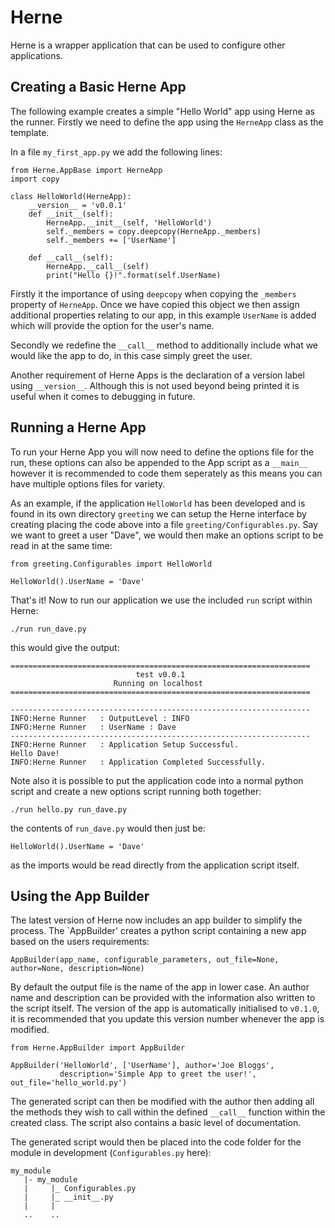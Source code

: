 # Herne
Herne is a wrapper application that can be used to configure other applications. 

## Creating a Basic Herne App
The following example creates a simple "Hello World" app using Herne as the runner. Firstly we need to define the app
using the `HerneApp` class as the template.

In a file `my_first_app.py` we add the following lines:

```
from Herne.AppBase import HerneApp
import copy

class HelloWorld(HerneApp):
    __version__ = 'v0.0.1'
    def __init__(self):
        HerneApp.__init__(self, 'HelloWorld')
        self._members = copy.deepcopy(HerneApp._members)
        self._members += ['UserName']
    
    def __call__(self):
        HerneApp.__call__(self)
        print("Hello {}!".format(self.UserName)
```

Firstly it the importance of using `deepcopy` when copying the `_members` property of `HerneApp`. Once we have copied this object
we then assign additional properties relating to our app, in this example `UserName` is added which will provide the option for
the user's name.

Secondly we redefine the `__call__` method to additionally include what we would like the app to do, in this case simply greet the user.

Another requirement of Herne Apps is the declaration of a version label using `__version__`. Although this is not used beyond being printed it is useful
when it comes to debugging in future.

## Running a Herne App
To run your Herne App you will now need to define the options file for the run, these options can also be appended to the App script
as a `__main__` however it is recommended to code them seperately as this means you can have multiple options files for variety.

As an example, if the application `HelloWorld` has been developed and is found in its own directory `greeting` we can setup the Herne interface by creating placing the code above into a file `greeting/Configurables.py`. Say we want to greet a user "Dave", we would then make an options script to be read in at the same time:

```
from greeting.Configurables import HelloWorld

HelloWorld().UserName = 'Dave'
```

That's it! Now to run our application we use the included `run` script within Herne:

`./run run_dave.py`

this would give the output:

```
===================================================================
                            test v0.0.1                            
                       Running on localhost                      
===================================================================
        
-------------------------------------------------------------------
INFO:Herne Runner	: OutputLevel : INFO
INFO:Herne Runner	: UserName : Dave
-------------------------------------------------------------------
INFO:Herne Runner	: Application Setup Successful.
Hello Dave!
INFO:Herne Runner	: Application Completed Successfully.
```
Note also it is possible to put the application code into a normal python script and create a new options script running both together:

`./run hello.py run_dave.py`

the contents of `run_dave.py` would then just be:

```
HelloWorld().UserName = 'Dave'
```

as the imports would be read directly from the application script itself.

## Using the App Builder

The latest version of Herne now includes an app builder to simplify the process. The `AppBuilder' creates a python script containing a
new app based on the users requirements:

`AppBuilder(app_name, configurable_parameters, out_file=None, author=None, description=None)`

By default the output file is the name of the app in lower case. An author name and description can be provided with the information
also written to the script itself. The version of the app is automatically initialised to `v0.1.0`, it is recommended that you
update this version number whenever the app is modified.

```
from Herne.AppBuilder import AppBuilder

AppBuilder('HelloWorld', ['UserName'], author='Joe Bloggs',
           description='Simple App to greet the user!', out_file='hello_world.py')
```

The generated script can then be modified with the author then adding all the methods they wish to call within the defined
`__call__` function within the created class. The script also contains a basic level of documentation. 

The generated script would then be placed into the code folder for the module in development (`Configurables.py` here):

```
my_module
   |- my_module
   |     |_ Configurables.py
   |     |_ __init__.py
   |     |
   ..    ..
```
